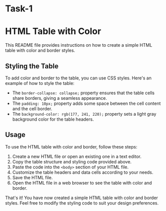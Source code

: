 # Task-1
# HTML Table with Color

This README file provides instructions on how to create a simple HTML table with color and border styles.

## Styling the Table

To add color and border to the table, you can use CSS styles. Here's an example of how to style the table:

- The `border-collapse: collapse;` property ensures that the table cells share borders, giving a seamless appearance.
- The `padding: 10px;` property adds some space between the cell content and the cell border.
- The `background-color: rgb(177, 241, 220);` property sets a light gray background color for the table headers.


## Usage

To use the HTML table with color and border, follow these steps:

1. Create a new HTML file or open an existing one in a text editor.
2. Copy the table structure and styling code provided above.
3. Paste the code into the `<body>` section of your HTML file.
4. Customize the table headers and data cells according to your needs.
5. Save the HTML file.
6. Open the HTML file in a web browser to see the table with color and border.

That's it! You have now created a simple HTML table with color and border styles. Feel free to modify the styling code to suit your design preferences.
